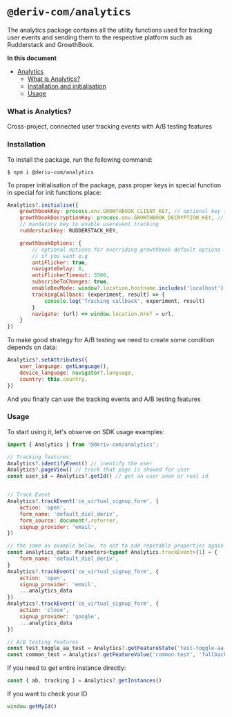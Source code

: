 # `@deriv-com/analytics`

The analytics package contains all the utility functions used for tracking user events and sending them to the respective platform such as Rudderstack and GrowthBook.

**In this document**

-   [Analytics](#analytics)
    -   [What is Analytics?](#what-is-analytics)
    -   [Installation and initialisation](#installation)
    -   [Usage](#usage)

### What is Analytics?

Cross-project, connected user tracking events with A/B testing features

### Installation

To install the package, run the following command:

```
$ npm i @deriv-com/analytics
```

To proper initialisation of the package, pass proper keys in special function in special for init functions place:

```js
Analytics?.initialise({
    growthbookKey: process.env.GROWTHBOOK_CLIENT_KEY, // optional key to enable A/B tests
    growthbookDecryptionKey: process.env.GROWTHBOOK_DECRYPTION_KEY, // optional key to enable A/B tests
    // mandatory key to enable userevent tracking
    rudderstackKey: RUDDERSTACK_KEY,

    growthbookOptions: {
        // optional options for overriding growthbook default options
        // if you want e.g
        antiFlicker: true,
        navigateDelay: 0,
        antiFlickerTimeout: 3500,
        subscribeToChanges: true,
        enableDevMode: window?.location.hostname.includes('localhost'),
        trackingCallback: (experiment, result) => {
            console.log('Tracking callback', experiment, result)
        }
        navigate: (url) => window.location.href = url,
    }
})
```

To make good strategy for A/B testing we need to create some condition depends on data:

```js
Analytics?.setAttributes({
    user_language: getLanguage(),
    device_language: navigator?.language,
    country: this.country,
})
```

And you finally can use the tracking events and A/B testing features

### Usage

To start using it, let's observe on SDK usage examples:

```js
import { Analytics } from '@deriv-com/analytics';

// Tracking features:
Analytics?.identifyEvent() // inentify the user
Analytics?.pageView() // track that page is showed for user
const user_id = Analytics?.getId() // get an user anon or real id


// Track Event
Analytics?.trackEvent('ce_virtual_signup_form', {
    action: 'open',
    form_name: 'default_diel_deriv',
    form_source: document?.referrer,
    signup_provider: 'email',
})

// the same as example below, to not to add repetable properties again and again
const analytics_data: Parameters<typeof Analytics.trackEvent>[1] = {
    form_name: 'default_diel_deriv',
}
Analytics?.trackEvent('ce_virtual_signup_form', {
    action: 'open',
    signup_provider: 'email',
    ...analytics_data
})
Analytics?.trackEvent('ce_virtual_signup_form', {
    action: 'close',
    signup_provider: 'google',
    ...analytics_data
})

// A/B testing features
const test_toggle_aa_test = Analytics?.getFeatureState('test-toggle-aa-test') // returns value of experiment
const common_test = Analytics?.getFeatureValue('common-test', 'fallback') // returns feature flag's boolen
```

If you need to get entire instance directly:

```js
const { ab, tracking } = Analytics?.getInstances()
```

If you want to check your ID

```js
window.getMyId()
```
